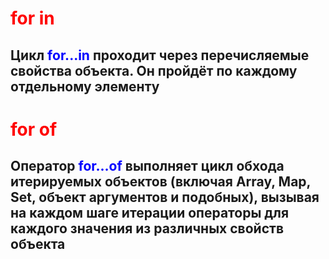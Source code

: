 # <span style="color: red"> for in
## Цикл <span style="color: blue">for...in</span> проходит через перечисляемые свойства объекта. Он пройдёт по каждому отдельному элементу
# <span style="color: red">for of</span>
## Оператор <span style="color: blue">for...of</span> выполняет цикл обхода итерируемых объектов (включая Array, Map, Set, объект аргументов и подобных), вызывая на каждом шаге итерации операторы для каждого значения из различных свойств объекта
